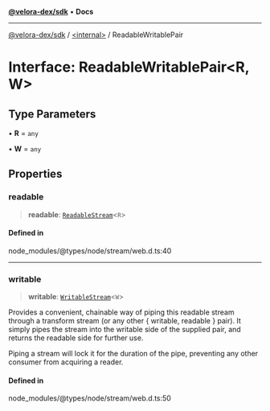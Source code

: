 [**@velora-dex/sdk**](../../README.md) • **Docs**

***

[@velora-dex/sdk](../../globals.md) / [\<internal\>](../README.md) / ReadableWritablePair

# Interface: ReadableWritablePair\<R, W\>

## Type Parameters

• **R** = `any`

• **W** = `any`

## Properties

### readable

> **readable**: [`ReadableStream`](ReadableStream.md)\<`R`\>

#### Defined in

node\_modules/@types/node/stream/web.d.ts:40

***

### writable

> **writable**: [`WritableStream`](WritableStream.md)\<`W`\>

Provides a convenient, chainable way of piping this readable stream
through a transform stream (or any other { writable, readable }
pair). It simply pipes the stream into the writable side of the
supplied pair, and returns the readable side for further use.

Piping a stream will lock it for the duration of the pipe, preventing
any other consumer from acquiring a reader.

#### Defined in

node\_modules/@types/node/stream/web.d.ts:50
